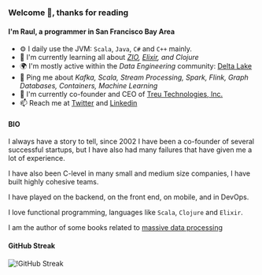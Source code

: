 <!--
**uurl/uurl** is a ✨ _special_ ✨ repository because its `README.md` (this file) appears on your GitHub profile.

Here are some ideas to get you started:

- 🔭 I’m currently working on ...
- 🌱 I’m currently learning ...
- 👯 I’m looking to collaborate on ...
- 🤔 I’m looking for help with ...
- 💬 Ask me about ...
- 📫 How to reach me: ...
- 😄 Pronouns: ...
- ⚡ Fun fact: ...
-->

### Welcome 👋, thanks for reading

#### I'm Raul, a programmer in San Francisco Bay Area

* ⚙️ I daily use the JVM: `Scala`, `Java`, `C#` and `C++` mainly.
* 🌱 I'm currently learning all about *[ZIO](https://zio.dev/), [Elixir](https://elixir-lang.org/), and Clojure*
* 🌍 I'm mostly active within the *Data Engineering* community: [Delta Lake](https://delta.io/)
* 💬 Ping me about *Kafka, Scala, Stream Processing, Spark, Flink, Graph Databases, Containers, Machine Learning*
* 🏢 I'm currently co-founder and CEO of [Treu Technologies, Inc.](https://treutech.io)
* 📫 Reach me at [Twitter](https://twitter.com/HerrRul) and [Linkedin](https://www.linkedin.com/in/uurl/)

#### BIO

I always have a story to tell, since 2002 I have been a co-founder of several successful startups, but I have also had many failures that have given me a lot of experience.

I have also been C-level in many small and medium size companies, I have built highly cohesive teams.

I have played on the backend, on the front end, on mobile, and in DevOps.

I love functional programming, languages like `Scala`, `Clojure` and `Elixir`.

I am the author of some books related to [massive data processing](https://www.amazon.com/Raul-Estrada/e/B07813X7YQ)

#### GitHub Streak

![!GitHub Streak](https://github-readme-streak-stats.herokuapp.com?user=uurl&theme=city-lights)

